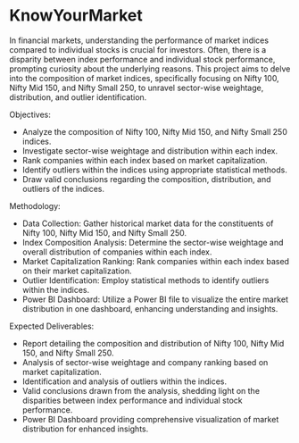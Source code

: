 # KnowYourMarket

In financial markets, understanding the performance of market indices compared to individual stocks is crucial for investors. Often, there is a disparity between index performance and individual stock performance, prompting curiosity about the underlying reasons. This project aims to delve into the composition of market indices, specifically focusing on Nifty 100, Nifty Mid 150, and Nifty Small 250, to unravel sector-wise weightage, distribution, and outlier identification.


Objectives:

- Analyze the composition of Nifty 100, Nifty Mid 150, and Nifty Small 250 indices.
- Investigate sector-wise weightage and distribution within each index.
- Rank companies within each index based on market capitalization.
- Identify outliers within the indices using appropriate statistical methods.
- Draw valid conclusions regarding the composition, distribution, and outliers of the indices.

Methodology:


- Data Collection: Gather historical market data for the constituents of Nifty 100, Nifty Mid 150, and Nifty Small 250.
- Index Composition Analysis: Determine the sector-wise weightage and overall distribution of companies within each index.
- Market Capitalization Ranking: Rank companies within each index based on their market capitalization.
- Outlier Identification: Employ statistical methods to identify outliers within the indices.
- Power BI Dashboard: Utilize a Power BI file to visualize the entire market distribution in one dashboard, enhancing understanding and insights.


Expected Deliverables:

- Report detailing the composition and distribution of Nifty 100, Nifty Mid 150, and Nifty Small 250.
- Analysis of sector-wise weightage and company ranking based on market capitalization.
- Identification and analysis of outliers within the indices.
- Valid conclusions drawn from the analysis, shedding light on the disparities between index performance and individual stock performance.
- Power BI Dashboard providing comprehensive visualization of market distribution for enhanced insights.

